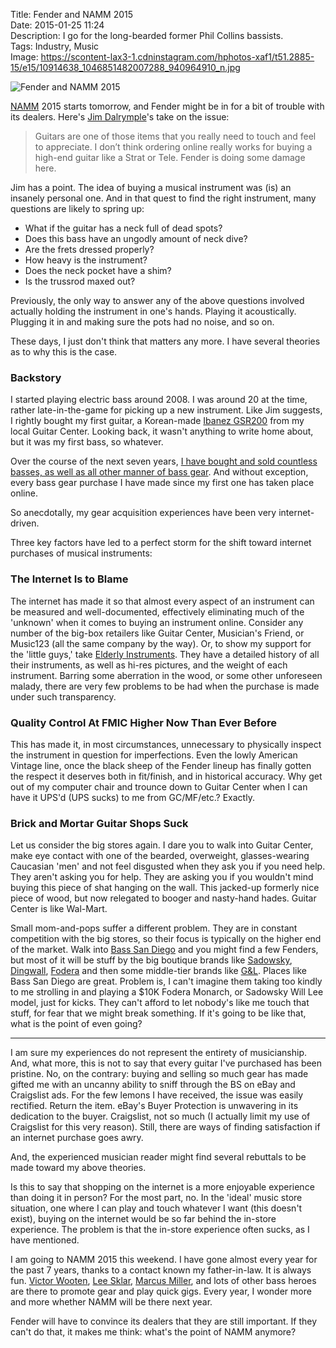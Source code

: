 Title: Fender and NAMM 2015  
Date: 2015-01-25 11:24  
Description: I go for the long-bearded former Phil Collins bassists.  
Tags: Industry, Music  
Image: https://scontent-lax3-1.cdninstagram.com/hphotos-xaf1/t51.2885-15/e15/10914638_1046851482007288_940964910_n.jpg  

![Fender and NAMM 2015][1]

[NAMM][2] 2015 starts tomorrow, and Fender might be in for a bit of trouble with its dealers. Here's [Jim Dalrymple][3]'s take on the issue:

> Guitars are one of those items that you really need to touch and feel to appreciate. I don’t think ordering online really works for buying a high-end guitar like a Strat or Tele. Fender is doing some damage here.

Jim has a point. The idea of buying a musical instrument was (is) an insanely personal one. And in that quest to find the right instrument, many questions are likely to spring up:

* What if the guitar has a neck full of dead spots?
* Does this bass have an ungodly amount of neck dive?
* Are the frets dressed properly?
* How heavy is the instrument?
* Does the neck pocket have a shim?
* Is the trussrod maxed out?

Previously, the only way to answer any of the above questions involved actually holding the instrument in one's hands. Playing it acoustically. Plugging it in and making sure the pots had no noise, and so on.

These days, I just don't think that matters any more. I have several theories as to why this is the case.

### Backstory

I started playing electric bass around 2008. I was around 20 at the time, rather late-in-the-game for picking up a new instrument. Like Jim suggests, I rightly bought my first guitar, a Korean-made [Ibanez GSR200][4] from my local Guitar Center. Looking back, it wasn't anything to write home about, but it was my first bass, so whatever. 

Over the course of the next seven years, [I have bought and sold countless basses, as well as all other manner of bass gear][5]. And without exception, every bass gear purchase I have made since my first one has taken place online.

So anecdotally, my gear acquisition experiences have been very internet-driven. 

Three key factors have led to a perfect storm for the shift toward internet purchases of musical instruments:

### The Internet Is to Blame

The internet has made it so that almost every aspect of an instrument can be measured and well-documented, effectively eliminating much of the 'unknown' when it comes to buying an instrument online. Consider any number of the big-box retailers like Guitar Center, Musician's Friend, or Music123 (all the same company by the way). Or, to show my support for the 'little guys,' take [Elderly Instruments][6]. They have a detailed history of all their instruments, as well as hi-res pictures, and the weight of each instrument. Barring some aberration in the wood, or some other unforeseen malady, there are very few problems to be had when the purchase is made under such transparency. 

### Quality Control At FMIC Higher Now Than Ever Before

This has made it, in most circumstances, unnecessary to physically inspect the instrument in question for imperfections. Even the lowly American Vintage line, once the black sheep of the Fender lineup has finally gotten the respect it deserves both in fit/finish, and in historical accuracy. Why get out of my computer chair and trounce down to Guitar Center when I can have it UPS'd (UPS sucks) to me from GC/MF/etc.? Exactly. 

### Brick and Mortar Guitar Shops Suck

Let us consider the big stores again. I dare you to walk into Guitar Center, make eye contact with one of the bearded, overweight, glasses-wearing Caucasian 'men' and not feel disgusted when they ask you if you need help. They aren't asking you for help. They are asking you if you wouldn't mind buying this piece of shat hanging on the wall. This jacked-up formerly nice piece of wood, but now relegated to booger and nasty-hand hades. Guitar Center is like Wal-Mart. 

Small mom-and-pops suffer a different problem. They are in constant competition with the big stores, so their focus is typically on the higher end of the market. Walk into [Bass San Diego][7] and you might find a few Fenders, but most of it will be stuff by the big boutique brands like [Sadowsky][8], [Dingwall][9], [Fodera][10] and then some middle-tier brands like [G&L][11]. Places like Bass San Diego are great. Problem is, I can't imagine them taking too kindly to me strolling in and playing a $10K Fodera Monarch, or Sadowsky Will Lee model, just for kicks. They can't afford to let nobody's like me touch that stuff, for fear that we might break something. If it's going to be like that, what is the point of even going?

***

I am sure my experiences do not represent the entirety of musicianship. And, what more, this is not to say that every guitar I've purchased has been pristine. No, on the contrary: buying and selling so much gear has made gifted me with an uncanny ability to sniff through the BS on eBay and Craigslist ads. For the few lemons I have received, the issue was easily rectified. Return the item. eBay's Buyer Protection is unwavering in its dedication to the buyer. Craigslist, not so much (I actually limit my use of Craigslist for this very reason). Still, there are ways of finding satisfaction if an internet purchase goes awry. 

And, the experienced musician reader might find several rebuttals to be made toward my above theories. 

Is this to say that shopping on the internet is a more enjoyable experience than doing it in person? For the most part, no. In the 'ideal' music store situation, one where I can play and touch whatever I want (this doesn't exist), buying on the internet would be so far behind the in-store experience. The problem is that the in-store experience often sucks, as I have mentioned.

I am going to NAMM 2015 this weekend. I have gone almost every year for the past 7 years, thanks to a contact known my father-in-law. It is always fun. [Victor Wooten][12], [Lee Sklar][13], [Marcus Miller][14], and lots of other bass heroes are there to promote gear and play quick gigs. Every year, I wonder more and more whether NAMM will be there next year. 

Fender will have to convince its dealers that they are still important. If they can't do that, it makes me think: what's the point of NAMM anymore?

[1]: https://scontent-lax3-1.cdninstagram.com/hphotos-xaf1/t51.2885-15/e15/10914638_1046851482007288_940964910_n.jpg "Fender and Namm 2015"
[2]: http://www.namm.org "NAMM"
[3]: http://www.loopinsight.com/2015/01/20/fender-guitars-in-for-a-tough-week-at-namm/ "Jim Dalrymple on NAMM 2015"
[4]: http://www.guitarcenter.com/Ibanez-GSR200-4-String-Bass-100463976-i1150632.gc "My first bass guitar"
[5]: http://www.talkbass.com/members/ac3320.118334/ "My profile page on TalkBass"
[6]: http://elderly.com "Elderly Instruments"
[7]: http://basssandiego.com "Bass San Diego"
[8]: http://www.sadowsky.com "Sadowskly Guitars"
[9]: http://www.dingwallguitars.com/ "Dingwall Guitars"
[10]: http://www.fodera.com/ "Fodera Guitars"
[11]: http://www.glguitars.com/ "G&L Guitars"
[12]: http://www.victorwooten.com/ "Victor Wooten's website"
[13]: https://en.wikipedia.org/wiki/Leland_Sklar "Wikipedia: Leland Sklar"
[14]: http://www.marcusmiller.com/ "Marcus Miller's website"
